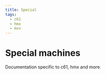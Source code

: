 ```yaml
---
title: Special
tags:
  - c61
  - hmx
  - mxv
---
```




# Special machines


Documentation specific to c61, hmx and more.
